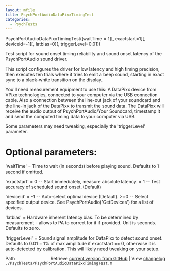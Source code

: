 ```yaml
---
layout: mfile
title: PsychPortAudioDataPixxTimingTest
categories:
  - PsychTests
---
```


PsychPortAudioDataPixxTimingTest\(\[waitTime = 1\]\[, exactstart=1\]\[, deviceid=\-1\]\[, latbias=0\]\[, triggerLevel=0.01\]\)

Test script for sound onset timing reliability and sound onset latency of
the PsychPortAudio sound driver.

This script configures the driver for low latency and high timing
precision, then executes ten trials where it tries to emit a beep sound,
starting in exact sync to a black\-white transition on the display.

You'll need measurement equipment to use this: A DataPixx device from
VPixx technologies, connected to your computer via the USB connection
cable. Also a connection between the line\-out jack of your soundcard and
the line\-in jack of the DataPixx to transmit the sound data. The DataPixx
will receive the audio output of PsychPortAudio/Your Soundcard, timestamp
it and send the computed timing data to your computer via USB.

Some parameters may need tweaking, especially the 'triggerLevel'
parameter.

# Optional parameters:

'waitTime'   = Time to wait \(in seconds\) before playing sound. Defaults
               to 1 second if omitted.

'exactstart' = 0 \-\- Start immediately, measure absolute latency.
             = 1 \-\- Test accuracy of scheduled sound onset. \(Default\)

'deviceid'   = \-1 \-\- Auto\-select optimal device \(Default\).
            \>=0   \-\- Select specified output device. See
                     PsychPortAudio\('GetDevices'\) for a list of devices.

'latbias'    = Hardware inherent latency bias. To be determined by
               measurement \- allows to PA to correct for it if provided.
               Unit is seconds. Defaults to zero.

'triggerLevel' = Sound signal amplitude for DataPixx to detect sound
                 onset. Defaults to 0.01 = 1% of max amplitude if
                 exactstart == 0, otherwise it is auto\-detected by
                 calibration. This will likely need tweaking on your
                 setup.



<div class="code_header" style="text-align:right;">
  <span style="float:left;">Path&nbsp;&nbsp;</span> <span class="counter">Retrieve <a href=
  "https://raw.github.com/Psychtoolbox-3/Psychtoolbox-3/beta/./PsychTests/PsychPortAudioDataPixxTimingTest.m">current version from GitHub</a> | View <a href=
  "https://github.com/Psychtoolbox-3/Psychtoolbox-3/commits/beta/./PsychTests/PsychPortAudioDataPixxTimingTest.m">changelog</a></span>
</div>
<div class="code">
  <code>./PsychTests/PsychPortAudioDataPixxTimingTest.m</code>
</div>
